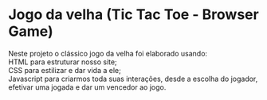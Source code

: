 # Jogo da velha (Tic Tac Toe - Browser Game)<br>

Neste projeto o clássico jogo da velha foi elaborado usando:<br>
HTML para estruturar nosso site;<br>
CSS para estilizar e dar vida a ele;<br>
Javascript para criarmos toda suas interações, desde a escolha do jogador, efetivar uma jogada e dar um vencedor ao jogo.
